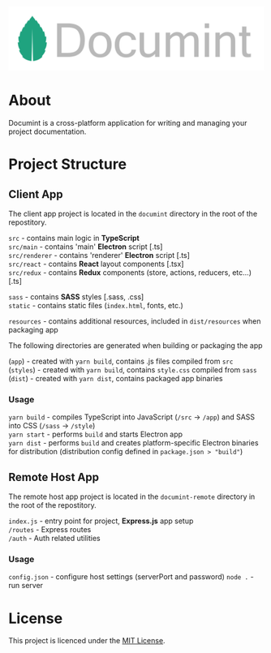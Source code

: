 ![Documint Banner](https://github.com/franjurinec/documint/blob/main/extras/design/graphics/Documint%20Banner.png)


# About
Documint is a cross-platform application for writing and managing your project documentation. 

# Project Structure

## Client App

The client app project is located in the `documint` directory in the root of the repostitory.

`src` - contains main logic in **TypeScript**  
`src/main` - contains 'main' **Electron** script [.ts]  
`src/renderer` - contains 'renderer' **Electron** script [.ts]  
`src/react` - contains **React** layout components [.tsx]  
`src/redux` - contains **Redux** components (store, actions, reducers, etc...) [.ts]  

`sass` - contains **SASS** styles [.sass, .css]  
`static` - contains static files (`index.html`, fonts, etc.)  

`resources` - contains additional resources, included in `dist/resources` when packaging app

The following directories are generated when building or packaging the app

(`app`) - created with `yarn build`, contains .js files compiled from `src`  
(`styles`) - created with `yarn build`, contains `style.css` compiled from `sass`  
(`dist`) - created with `yarn dist`, contains packaged app binaries

### Usage

`yarn build` - compiles TypeScript into JavaScript (`/src` -> `/app`) and SASS into CSS (`/sass` -> `/style`)    
`yarn start` - performs `build` and starts Electron app  
`yarn dist` - performs `build` and creates platform-specific Electron binaries for distribution (distribution config defined in `package.json > "build"`)  

## Remote Host App

The remote host app project is located in the `documint-remote` directory in the root of the repostitory.

`index.js` - entry point for project, **Express.js** app setup  
`/routes` - Express routes  
`/auth` - Auth related utilities

### Usage

`config.json` - configure host settings (serverPort and password)
`node .` - run server

# License
This project is licenced under the [MIT License](https://github.com/franjurinec/documint/blob/main/LICENSE).
